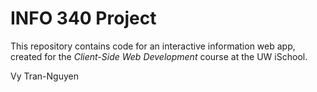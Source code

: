 # INFO 340 Project

This repository contains code for an interactive information web app, created for the _Client-Side Web Development_ course at the UW iSchool.

Vy Tran-Nguyen
